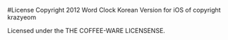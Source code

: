 #License
  Copyright 2012 Word Clock Korean Version for iOS of copyright krazyeom

   Licensed under the THE COFFEE-WARE LICENSENSE.
   